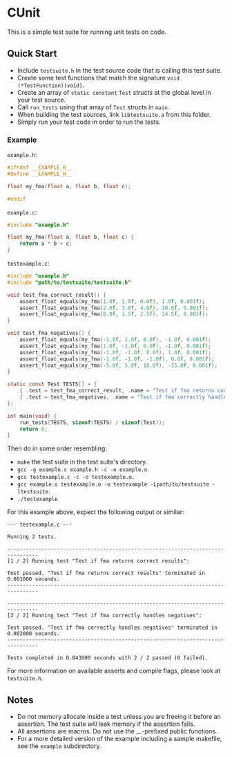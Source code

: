 # CUnit

This is a simple test suite for running unit tests on code.

## Quick Start

* Include `testsuite.h` in the test source code that is calling this test suite.
* Create some test functions that match the signature `void (*TestFunction)(void)`.
* Create an array of `static constant` `Test` structs at the global level in your test source.
* Call `run_tests` using that array of `Test` structs in `main`.
* When building the test sources, link `libtestsuite.a` from this folder.
* Simply run your test code in order to run the tests.

### Example

`example.h`:
```c
#ifndef __EXAMPLE_H__
#define __EXAMPLE_H__

float my_fma(float a, float b, float c);

#endif
```

`example.c`:

```c
#include "example.h"

float my_fma(float a, float b, float c) {
    return a * b + c;
}
```

`testexample.c`:

```c
#include "example.h"
#include "path/to/testsuite/testsuite.h"

void test_fma_correct_result() {
    assert_float_equals(my_fma(1.0f, 1.0f, 0.0f), 1.0f, 0.001f);
    assert_float_equals(my_fma(2.0f, 3.0f, 4.0f), 10.0f, 0.001f);
    assert_float_equals(my_fma(8.0f, 1.5f, 2.5f), 14.5f, 0.001f);
}

void test_fma_negatives() {
    assert_float_equals(my_fma(-1.0f, 1.0f, 0.0f), -1.0f, 0.001f);
    assert_float_equals(my_fma(1.0f, -1.0f, 0.0f), -1.0f, 0.001f);
    assert_float_equals(my_fma(-1.0f, -1.0f, 0.0f), 1.0f, 0.001f);
    assert_float_equals(my_fma(-1.0f, -1.0f, -1.0f), 0.0f, 0.001f);
    assert_float_equals(my_fma(-5.0f, 5.0f, 10.0f), -15.0f, 0.001f);
}

static const Test TESTS[] = {
    { .test = test_fma_correct_result, .name = "Test if fma returns correct results" },
    { .test = test_fma_negatives, .name = "Test if fma correctly handles negatives" }
};

int main(void) {
    run_tests(TESTS, sizeof(TESTS) / sizeof(Test));
    return 0;
}
```

Then do in some order resembling:
* `make` the test suite in the test suite's directory.
* `gcc -g example.c example.h -c -o example.o`.
* `gcc testexample.c -c -o testexample.o`.
* `gcc example.o testexample.o -o testexample -Lpath/to/testsuite -ltestsuite`.
* `./testexample`

For this example above, expect the following output or similar:

```
--- testexample.c ---

Running 2 tests.

--------------------------------------------------------------------------------
[1 / 2] Running test "Test if fma returns correct results":

Test passed. "Test if fma returns correct results" terminated in 0.001000 seconds.
--------------------------------------------------------------------------------

--------------------------------------------------------------------------------
[2 / 2] Running test "Test if fma correctly handles negatives":

Test passed. "Test if fma correctly handles negatives" terminated in 0.002000 seconds.
--------------------------------------------------------------------------------

Tests completed in 0.043000 seconds with 2 / 2 passed (0 failed).
```

For more information on available asserts and compile flags, please look at `testsuite.h`.

## Notes

* Do not memory allocate inside a test unless you are freeing it before an assertion. The test suite *will* leak memory if the assertion fails.
* All assertions are macros. Do not use the \_\_-prefixed public functions.
* For a more detailed version of the example including a sample makefile, see the `example` subdirectory.

